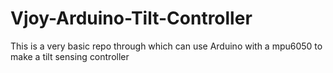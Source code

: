 # Vjoy-Arduino-Tilt-Controller
This is a very basic repo through which can use Arduino with a mpu6050 to make a tilt sensing controller
